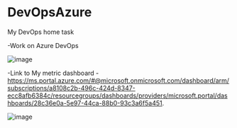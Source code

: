# DevOpsAzure

My DevOps home task



-Work on Azure DevOps

![image](https://user-images.githubusercontent.com/61752360/142740857-1b6fa97b-1b10-4fc2-9201-96b4099e17d6.png)



-Link to My metric dashboard - https://ms.portal.azure.com/#@microsoft.onmicrosoft.com/dashboard/arm/subscriptions/a8108c2b-496c-424d-8347-ecc8afb6384c/resourcegroups/dashboards/providers/microsoft.portal/dashboards/28c36e0a-5e97-44ca-88b0-93c3a6f5a451.

![image](https://user-images.githubusercontent.com/61752360/142741445-fbc90e15-e54c-4c12-ab4e-ebfc5232711f.png)

